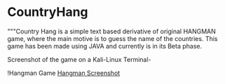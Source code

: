 # CountryHang
"""Country Hang is a simple text based derivative of original HANGMAN game, where the main motive is to guess the name of the countries.
This game has been made using JAVA and currently is in its Beta phase.

Screenshot of the game on a Kali-Linux Terminal-

!Hangman Game [Hangman Screenshot](https://2.bp.blogspot.com/-w80HZ-aZ0NM/WdnoQCcix9I/AAAAAAAABDY/5i43SYbWJE0ky1nh3dllFR3uEcCIEK1uwCEwYBhgL/s1600/image.png)
